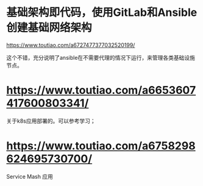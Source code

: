 # 基础架构即代码，使用GitLab和Ansible创建基础网络架构

https://www.toutiao.com/a6727477377032520199/

这个不错，充分说明了ansible在不需要代理的情况下运行，来管理各类基础设施节点。

# https://www.toutiao.com/a6653607417600803341/
关于k8s应用部署的。可以参考学习；

# https://www.toutiao.com/a6758298624695730700/
Service Mash 应用

